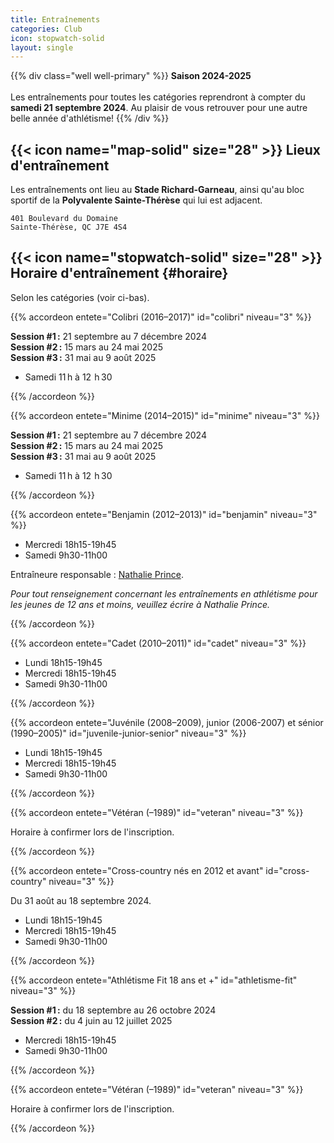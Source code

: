 ```yaml
---
title: Entraînements
categories: Club
icon: stopwatch-solid
layout: single
---
```


{{% div class="well well-primary" %}}
**Saison 2024-2025** \
\
Les entraînements pour toutes les catégories reprendront à compter du **samedi 21 septembre 2024**.
Au plaisir de vous retrouver pour une autre belle année d'athlétisme!
{{% /div %}}


## {{< icon name="map-solid" size="28" >}} Lieux d'entraînement

Les entraînements ont lieu au **Stade Richard-Garneau**, ainsi qu'au bloc sportif de la **Polyvalente Sainte-Thérèse** qui lui est adjacent.

```
401 Boulevard du Domaine  
Sainte-Thérèse, QC J7E 4S4
```

<!--
Dans le but d'alléger les plateaux sportifs de la polyvalente durant la session d'hiver, certains entraînements des athlètes de catégorie **juvénile et plus vieux** peuvent se donner à l'**école Saint-Pierre**.

```
201 Rue Saint-Pierre  
Sainte-Thérèse, QC J7E 2S3
```

<em class="badge badge-primary">Nouveau!</em> Club satellite à **Lachute** : les entraînements ont lieu sur la piste d’athlétisme de la **Polyvalente Lavigne**.

```
452 Avenue d’Argenteuil  
Lachute, Quebec J8H 1W9
```
-->

## {{< icon name="stopwatch-solid" size="28" >}} Horaire d'entraînement {#horaire}

Selon les catégories (voir ci-bas).

{{% accordeon entete="Colibri (2016–2017)" id="colibri" niveau="3" %}}

**Session #1 :** 21 septembre au 7 décembre 2024 \
**Session #2 :** 15 mars au 24 mai 2025 \
**Session #3 :** 31 mai au 9 août 2025

- Samedi 11 h à 12  h 30

{{% /accordeon %}}

{{% accordeon entete="Minime (2014–2015)" id="minime" niveau="3" %}}

**Session #1 :** 21 septembre au 7 décembre 2024 \
**Session #2 :** 15 mars au 24 mai 2025 \
**Session #3 :** 31 mai au 9 août 2025

- Samedi 11 h à 12  h 30

{{% /accordeon %}}

{{% accordeon entete="Benjamin (2012–2013)" id="benjamin" niveau="3" %}}

- Mercredi 18h15-19h45
- Samedi 9h30-11h00

Entraîneure responsable : [Nathalie Prince](/club/entraineurs/nathalie-prince/). 

_Pour tout renseignement concernant les entraînements en athlétisme pour les jeunes de 12 ans et moins, veuillez écrire à Nathalie Prince._

{{% /accordeon %}}

{{% accordeon entete="Cadet (2010–2011)" id="cadet" niveau="3" %}}

- Lundi 18h15-19h45
- Mercredi 18h15-19h45
- Samedi 9h30-11h00

{{% /accordeon %}}

{{% accordeon entete="Juvénile (2008–2009), junior (2006-2007) et sénior (1990–2005)" id="juvenile-junior-senior" niveau="3" %}}

- Lundi 18h15-19h45
- Mercredi 18h15-19h45
- Samedi 9h30-11h00

{{% /accordeon %}}

{{% accordeon entete="Vétéran (–1989)" id="veteran" niveau="3" %}}

Horaire à confirmer lors de l'inscription.

{{% /accordeon %}}

{{% accordeon entete="Cross-country nés en 2012 et avant" id="cross-country" niveau="3" %}}

Du 31 août au 18 septembre 2024.

- Lundi 18h15-19h45 
- Mercredi 18h15-19h45
- Samedi 9h30-11h00

{{% /accordeon %}}

{{% accordeon entete="Athlétisme Fit 18 ans et +" id="athletisme-fit" niveau="3" %}}

**Session #1 :** du 18 septembre au 26 octobre 2024 \
**Session #2 :** du 4 juin au 12 juillet 2025

- Mercredi 18h15-19h45
- Samedi 9h30-11h00

{{% /accordeon %}}

{{% accordeon entete="Vétéran (–1989)" id="veteran" niveau="3" %}}

Horaire à confirmer lors de l'inscription.

{{% /accordeon %}}

<!--

### Demi-fond (cadet, juvénile et plus vieux) {#demi-fond}

Les athlètes de catégorie **cadette** et **juvénile** peuvent suivre la planification spécialisée pour le demi-fond.

- Lundi 18 h à 19 h 30
- Mercredi 18 h à 19 h 30
- Samedi 10 h 30 à 12 h

Consultez le [calendrier](demi-fond) pour les entraînements de demi-fond.

Entraîneurs responsables :

- 
-->